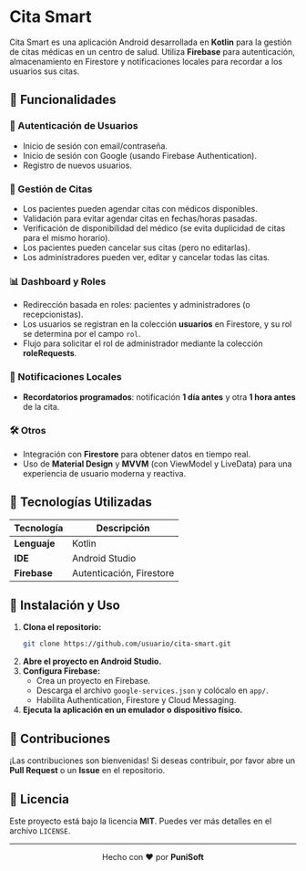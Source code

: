 <!-- README.md -->
# Cita Smart

Cita Smart es una aplicación Android desarrollada en **Kotlin** para la gestión de citas médicas en un centro de salud. Utiliza **Firebase** para autenticación, almacenamiento en Firestore y notificaciones locales para recordar a los usuarios sus citas.

## 📌 Funcionalidades

### 🔑 Autenticación de Usuarios
- Inicio de sesión con email/contraseña.
- Inicio de sesión con Google (usando Firebase Authentication).
- Registro de nuevos usuarios.

### 📅 Gestión de Citas
- Los pacientes pueden agendar citas con médicos disponibles.
- Validación para evitar agendar citas en fechas/horas pasadas.
- Verificación de disponibilidad del médico (se evita duplicidad de citas para el mismo horario).
- Los pacientes pueden cancelar sus citas (pero no editarlas).
- Los administradores pueden ver, editar y cancelar todas las citas.

### 📊 Dashboard y Roles
- Redirección basada en roles: pacientes y administradores (o recepcionistas).
- Los usuarios se registran en la colección **usuarios** en Firestore, y su rol se determina por el campo `rol`.
- Flujo para solicitar el rol de administrador mediante la colección **roleRequests**.

### 🔔 Notificaciones Locales
- **Recordatorios programados**: notificación **1 día antes** y otra **1 hora antes** de la cita.

### 🛠️ Otros
- Integración con **Firestore** para obtener datos en tiempo real.
- Uso de **Material Design** y **MVVM** (con ViewModel y LiveData) para una experiencia de usuario moderna y reactiva.

## 🚀 Tecnologías Utilizadas

| Tecnología  | Descripción |
|------------|------------|
| **Lenguaje** | Kotlin |
| **IDE** | Android Studio |
| **Firebase** | Autenticación, Firestore |

## 📜 Instalación y Uso

1. **Clona el repositorio:**
   ```bash
   git clone https://github.com/usuario/cita-smart.git
   ```
2. **Abre el proyecto en Android Studio.**
3. **Configura Firebase:**
   - Crea un proyecto en Firebase.
   - Descarga el archivo `google-services.json` y colócalo en `app/`.
   - Habilita Authentication, Firestore y Cloud Messaging.
4. **Ejecuta la aplicación en un emulador o dispositivo físico.**

## 📌 Contribuciones
¡Las contribuciones son bienvenidas! Si deseas contribuir, por favor abre un **Pull Request** o un **Issue** en el repositorio.

## 📄 Licencia
Este proyecto está bajo la licencia **MIT**. Puedes ver más detalles en el archivo `LICENSE`.

---
<p align="center">Hecho con ❤️ por <strong>PuniSoft</strong></p>

